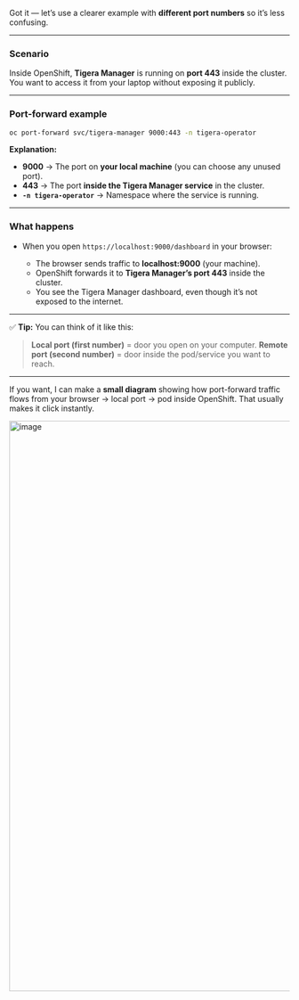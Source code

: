 Got it — let’s use a clearer example with **different port numbers** so it’s less confusing.

---

### **Scenario**

Inside OpenShift, **Tigera Manager** is running on **port 443** inside the cluster.
You want to access it from your laptop without exposing it publicly.

---

### **Port-forward example**

```bash
oc port-forward svc/tigera-manager 9000:443 -n tigera-operator
```

**Explanation:**

* **9000** → The port on **your local machine** (you can choose any unused port).
* **443** → The port **inside the Tigera Manager service** in the cluster.
* **`-n tigera-operator`** → Namespace where the service is running.

---

### **What happens**

* When you open `https://localhost:9000/dashboard` in your browser:

  * The browser sends traffic to **localhost:9000** (your machine).
  * OpenShift forwards it to **Tigera Manager’s port 443** inside the cluster.
  * You see the Tigera Manager dashboard, even though it’s not exposed to the internet.

---

✅ **Tip:**
You can think of it like this:

> **Local port (first number)** = door you open on your computer.
> **Remote port (second number)** = door inside the pod/service you want to reach.

---

If you want, I can make a **small diagram** showing how port-forward traffic flows from your browser → local port → pod inside OpenShift. That usually makes it click instantly.


<img width="1536" height="1024" alt="image" src="https://github.com/user-attachments/assets/3e639fd3-2c6e-44d7-a747-b8d1d3fb5f0c" />

